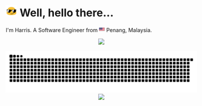 # <img src="./assets/img/blob-sunglasses.gif" width="30"> Well, hello there... 

I'm Harris. A Software Engineer from <img src="./assets/img/my_square.png" width="15"> Penang, Malaysia.  

<!-- GitHub Stats -->
<!-- <p align="center">
    <img src="https://github-readme-stats.vercel.app/api?username=harrisadni&count_private=true&show_icons=true&theme=dark">
</p> -->

<!-- Skill Icons -->
<p align="center">
    <img src="https://skillicons.dev/icons?perline=8&i=js,ts,html,css,cs,php,c,cpp,java,py,nodejs,angular,react,dotnet,flask,powershell,vscode,visualstudio,arduino,gcp,mysql,firebase">
</p>

<!-- Snake Game -->
<!-- <p>
    <img src="https://raw.githubusercontent.com/harrisadni/harrisadni/snakegame-output/assets/snakegame-output/github-snake.svg">
    <img src="https://raw.githubusercontent.com/harrisadni/harrisadni/snakegame-output/assets/snakegame-output/github-snake-dark.svg">
</p> -->

<picture>
    <source media="(prefers-color-scheme: dark)" srcset="https://raw.githubusercontent.com/harrisadni/harrisadni/snakegame-output/assets/snakegame-output/github-snake-dark.svg">
    <source media="(prefers-color-scheme: light)" srcset="https://raw.githubusercontent.com/harrisadni/harrisadni/snakegame-output/assets/snakegame-output/github-snake.svg">
    <img alt="github contribution grid snake animation" src="https://raw.githubusercontent.com/harrisadni/harrisadni/snakegame-output/assets/snakegame-output/github-snake.svg">
</picture>

<!-- View Counter -->
<div align="center">
  <img src="https://komarev.com/ghpvc/?username=harrisadni" width="100"/>
</div>
